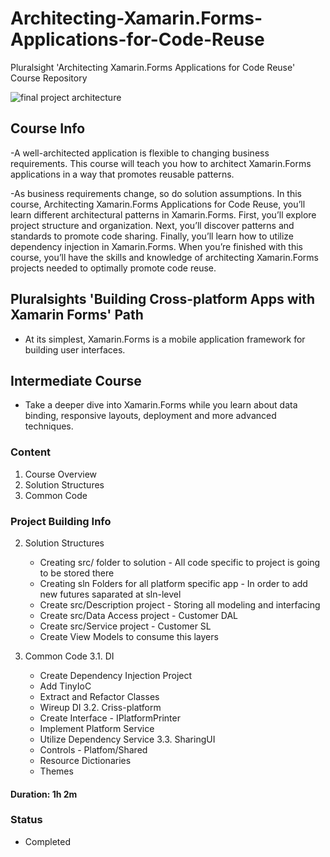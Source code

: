 # Architecting-Xamarin.Forms-Applications-for-Code-Reuse
Pluralsight 'Architecting Xamarin.Forms Applications for Code Reuse' Course Repository

![final project architecture]()

## Course Info

-A well-architected application is flexible to changing business requirements. This course will teach you how to architect Xamarin.Forms applications in a way that promotes reusable patterns.

-As business requirements change, so do solution assumptions. In this course, Architecting Xamarin.Forms Applications for Code Reuse, you’ll learn different architectural patterns in Xamarin.Forms. First, you’ll explore project structure and organization. Next, you’ll discover patterns and standards to promote code sharing. Finally, you’ll learn how to utilize dependency injection in Xamarin.Forms. When you’re finished with this course, you’ll have the skills and knowledge of architecting Xamarin.Forms projects needed to optimally promote code reuse.

## Pluralsights 'Building Cross-platform Apps with Xamarin Forms' Path
- At its simplest, Xamarin.Forms is a mobile application framework for building user interfaces.

## Intermediate Course
- Take a deeper dive into Xamarin.Forms while you learn about data binding, responsive layouts, deployment and more advanced techniques.

### Content

1. Course Overview
2. Solution Structures
3. Common Code

### Project Building Info

2. Solution Structures
	- Creating src/ folder to solution - All code specific to project is going to be stored there
	- Creating sln Folders for all platform specific app - In order to add new futures saparated at sln-level
	- Create src/Description project - Storing all modeling and interfacing
	- Create src/Data Access project - Customer DAL
	- Create src/Service project - Customer SL
	- Create View Models to consume this layers

3. Common Code
3.1. DI
	- Create Dependency Injection Project
	- Add TinyIoC
	- Extract and Refactor Classes
	- Wireup DI
3.2. Criss-platform
	- Create Interface - IPlatformPrinter
	- Implement Platform Service
	- Utilize Dependency Service
3.3. SharingUI
	- Controls - Platfom/Shared
	- Resource Dictionaries
	- Themes

#### Duration: 1h 2m

### Status

- Completed
